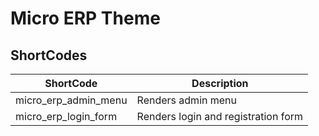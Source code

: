 # Micro ERP Theme

## ShortCodes

| ShortCode | Description |
| ---- | ---- |
| micro_erp_admin_menu | Renders admin menu |
| micro_erp_login_form | Renders login and registration form |